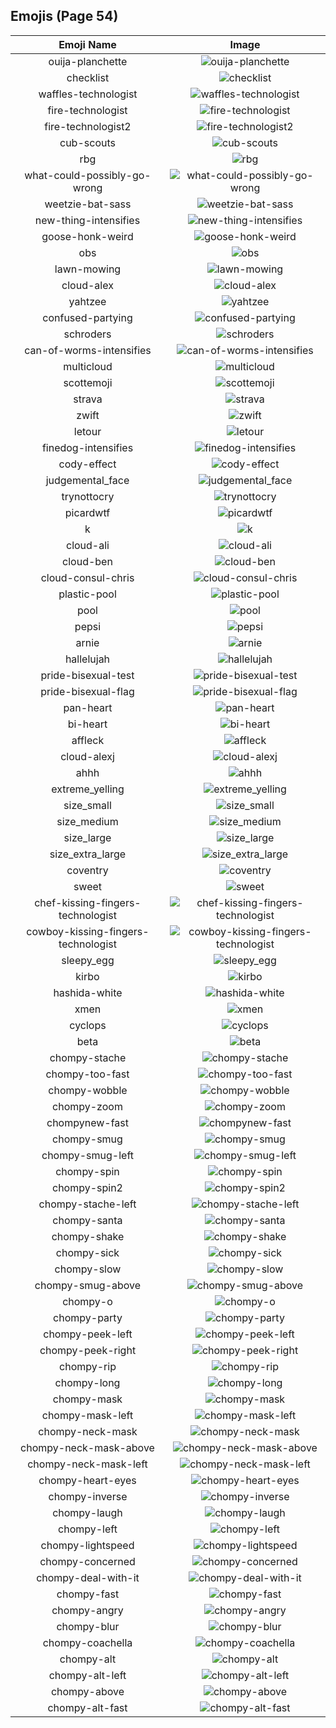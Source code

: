 
## Emojis (Page 54)
|Emoji Name|Image|
| :-: | :-: |
|ouija-planchette| ![ouija-planchette](/output/ouija-planchette.png)|
|checklist| ![checklist](/output/checklist.png)|
|waffles-technologist| ![waffles-technologist](/output/waffles-technologist.png)|
|fire-technologist| ![fire-technologist](/output/fire-technologist.gif)|
|fire-technologist2| ![fire-technologist2](/output/fire-technologist2.png)|
|cub-scouts| ![cub-scouts](/output/cub-scouts)|
|rbg| ![rbg](/output/rbg.png)|
|what-could-possibly-go-wrong| ![what-could-possibly-go-wrong](/output/what-could-possibly-go-wrong.gif)|
|weetzie-bat-sass| ![weetzie-bat-sass](/output/weetzie-bat-sass.png)|
|new-thing-intensifies| ![new-thing-intensifies](/output/new-thing-intensifies.gif)|
|goose-honk-weird| ![goose-honk-weird](/output/goose-honk-weird.png)|
|obs| ![obs](/output/obs.png)|
|lawn-mowing| ![lawn-mowing](/output/lawn-mowing.png)|
|cloud-alex| ![cloud-alex](/output/cloud-alex.png)|
|yahtzee| ![yahtzee](/output/yahtzee.jpg)|
|confused-partying| ![confused-partying](/output/confused-partying)|
|schroders| ![schroders](/output/schroders.png)|
|can-of-worms-intensifies| ![can-of-worms-intensifies](/output/can-of-worms-intensifies.gif)|
|multicloud| ![multicloud](/output/multicloud.png)|
|scottemoji| ![scottemoji](/output/scottemoji.jpg)|
|strava| ![strava](/output/strava.jpg)|
|zwift| ![zwift](/output/zwift.png)|
|letour| ![letour](/output/letour.png)|
|finedog-intensifies| ![finedog-intensifies](/output/finedog-intensifies.gif)|
|cody-effect| ![cody-effect](/output/cody-effect.jpg)|
|judgemental_face| ![judgemental_face](/output/judgemental_face.png)|
|trynottocry| ![trynottocry](/output/trynottocry.gif)|
|picardwtf| ![picardwtf](/output/picardwtf.png)|
|k| ![k](/output/k.png)|
|cloud-ali| ![cloud-ali](/output/cloud-ali.jpg)|
|cloud-ben| ![cloud-ben](/output/cloud-ben.jpg)|
|cloud-consul-chris| ![cloud-consul-chris](/output/cloud-consul-chris.jpg)|
|plastic-pool| ![plastic-pool](/output/plastic-pool.png)|
|pool| ![pool](/output/pool.png)|
|pepsi| ![pepsi](/output/pepsi.png)|
|arnie| ![arnie](/output/arnie.jpg)|
|hallelujah| ![hallelujah](/output/hallelujah.png)|
|pride-bisexual-test| ![pride-bisexual-test](/output/pride-bisexual-test.png)|
|pride-bisexual-flag| ![pride-bisexual-flag](/output/pride-bisexual-flag.png)|
|pan-heart| ![pan-heart](/output/pan-heart.png)|
|bi-heart| ![bi-heart](/output/bi-heart.png)|
|affleck| ![affleck](/output/affleck.jpg)|
|cloud-alexj| ![cloud-alexj](/output/cloud-alexj.jpg)|
|ahhh| ![ahhh](/output/ahhh.gif)|
|extreme_yelling| ![extreme_yelling](/output/extreme_yelling.gif)|
|size_small| ![size_small](/output/size_small.png)|
|size_medium| ![size_medium](/output/size_medium.png)|
|size_large| ![size_large](/output/size_large.png)|
|size_extra_large| ![size_extra_large](/output/size_extra_large.png)|
|coventry| ![coventry](/output/coventry.png)|
|sweet| ![sweet](/output/sweet)|
|chef-kissing-fingers-technologist| ![chef-kissing-fingers-technologist](/output/chef-kissing-fingers-technologist.png)|
|cowboy-kissing-fingers-technologist| ![cowboy-kissing-fingers-technologist](/output/cowboy-kissing-fingers-technologist.png)|
|sleepy_egg| ![sleepy_egg](/output/sleepy_egg.gif)|
|kirbo| ![kirbo](/output/kirbo.gif)|
|hashida-white| ![hashida-white](/output/hashida-white.png)|
|xmen| ![xmen](/output/xmen.png)|
|cyclops| ![cyclops](/output/cyclops.png)|
|beta| ![beta](/output/beta.png)|
|chompy-stache| ![chompy-stache](/output/chompy-stache.gif)|
|chompy-too-fast| ![chompy-too-fast](/output/chompy-too-fast.gif)|
|chompy-wobble| ![chompy-wobble](/output/chompy-wobble.gif)|
|chompy-zoom| ![chompy-zoom](/output/chompy-zoom.gif)|
|chompynew-fast| ![chompynew-fast](/output/chompynew-fast.gif)|
|chompy-smug| ![chompy-smug](/output/chompy-smug.gif)|
|chompy-smug-left| ![chompy-smug-left](/output/chompy-smug-left.gif)|
|chompy-spin| ![chompy-spin](/output/chompy-spin.gif)|
|chompy-spin2| ![chompy-spin2](/output/chompy-spin2.gif)|
|chompy-stache-left| ![chompy-stache-left](/output/chompy-stache-left.gif)|
|chompy-santa| ![chompy-santa](/output/chompy-santa.gif)|
|chompy-shake| ![chompy-shake](/output/chompy-shake.gif)|
|chompy-sick| ![chompy-sick](/output/chompy-sick.gif)|
|chompy-slow| ![chompy-slow](/output/chompy-slow.gif)|
|chompy-smug-above| ![chompy-smug-above](/output/chompy-smug-above.gif)|
|chompy-o| ![chompy-o](/output/chompy-o.gif)|
|chompy-party| ![chompy-party](/output/chompy-party.gif)|
|chompy-peek-left| ![chompy-peek-left](/output/chompy-peek-left.gif)|
|chompy-peek-right| ![chompy-peek-right](/output/chompy-peek-right.gif)|
|chompy-rip| ![chompy-rip](/output/chompy-rip.gif)|
|chompy-long| ![chompy-long](/output/chompy-long.gif)|
|chompy-mask| ![chompy-mask](/output/chompy-mask.gif)|
|chompy-mask-left| ![chompy-mask-left](/output/chompy-mask-left.gif)|
|chompy-neck-mask| ![chompy-neck-mask](/output/chompy-neck-mask.gif)|
|chompy-neck-mask-above| ![chompy-neck-mask-above](/output/chompy-neck-mask-above.gif)|
|chompy-neck-mask-left| ![chompy-neck-mask-left](/output/chompy-neck-mask-left.gif)|
|chompy-heart-eyes| ![chompy-heart-eyes](/output/chompy-heart-eyes.gif)|
|chompy-inverse| ![chompy-inverse](/output/chompy-inverse.gif)|
|chompy-laugh| ![chompy-laugh](/output/chompy-laugh.gif)|
|chompy-left| ![chompy-left](/output/chompy-left.gif)|
|chompy-lightspeed| ![chompy-lightspeed](/output/chompy-lightspeed.gif)|
|chompy-concerned| ![chompy-concerned](/output/chompy-concerned.gif)|
|chompy-deal-with-it| ![chompy-deal-with-it](/output/chompy-deal-with-it.gif)|
|chompy-fast| ![chompy-fast](/output/chompy-fast.gif)|
|chompy-angry| ![chompy-angry](/output/chompy-angry.gif)|
|chompy-blur| ![chompy-blur](/output/chompy-blur.gif)|
|chompy-coachella| ![chompy-coachella](/output/chompy-coachella.gif)|
|chompy-alt| ![chompy-alt](/output/chompy-alt.gif)|
|chompy-alt-left| ![chompy-alt-left](/output/chompy-alt-left.gif)|
|chompy-above| ![chompy-above](/output/chompy-above.gif)|
|chompy-alt-fast| ![chompy-alt-fast](/output/chompy-alt-fast.gif)|